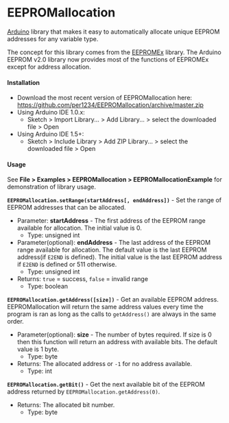EEPROMallocation
==========

[Arduino](http://arduino.cc) library that makes it easy to automatically allocate unique EEPROM addresses for any variable type.

The concept for this library comes from the [EEPROMEx](https://github.com/thijse/Arduino-EEPROMEx) library. The Arduino EEPROM v2.0 library now provides most of the functions of EEPROMEx except for address allocation.


<a id="installation"></a>
#### Installation
- Download the most recent version of EEPROMallocation here: https://github.com/per1234/EEPROMallocation/archive/master.zip
- Using Arduino IDE 1.0.x:
  - Sketch > Import Library... > Add Library... > select the downloaded file > Open
- Using Arduino IDE 1.5+:
  - Sketch > Include Library > Add ZIP Library... > select the downloaded file > Open


<a id="usage"></a>
#### Usage
See **File > Examples > EEPROMallocation > EEPROMallocationExample** for demonstration of library usage.

**`EEPROMallocation.setRange(startAddress[, endAddress])`** - Set the range of EEPROM addresses that can be allocated.
- Parameter: **startAddress** - The first address of the EEPROM range available for allocation. The initial value is 0.
  - Type: unsigned int
- Parameter(optional): **endAddress** - The last address of the EEPROM range available for allocation. The default value is the last EEPROM address(if `E2END` is defined). The initial value is the last EEPROM address if `E2END` is defined or 511 otherwise.
  - Type: unsigned int
- Returns: `true` = success, `false` = invalid range
  - Type: boolean

**`EEPROMallocation.getAddress([size])`** - Get an available EEPROM address. EEPROMallocation will return the same address values every time the program is ran as long as the calls to `getAddress()` are always in the same order.
- Parameter(optional): **size** - The number of bytes required. If size is 0 then this function will return an address with available bits. The default value is 1 byte.
  - Type: byte
- Returns: The allocated address or `-1` for no address available.
  - Type: int

**`EEPROMallocation.getBit()`** - Get the next available bit of the EEPROM address returned by `EEPROMallocation.getAddress(0)`.
- Returns: The allocated bit number.
  - Type: byte

